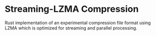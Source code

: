 # Streaming-LZMA Compression

Rust implementation of an experimental compression file format using LZMA which is optimized for streaming and parallel
processing.
